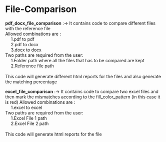 # File-Comparison

**pdf_docx_file_comparison** :-> 
It contains code to compare different files with the reference file </br>
Allowed combinations are :</br>
  &emsp; 1.pdf to pdf</br>
  &emsp; 2.pdf to docx</br>
  &emsp; 3.docx to docx</br>
Two paths are required from the user:</br>
  &emsp; 1.Folder path where all the files that has to be compared are kept</br>
  &emsp; 2.Reference file path </br>
</br>
This code will generate different html reports for the files and also generate the matching percentage</br>

**excel_file_comparison** :->
It contains code to compare two excel files and then mark the mismatches according to the fill_color_pattern (in this case it is red)
Allowed combinations are :</br>
  &emsp; 1.excel to excel</br>
Two paths are required from the user:</br>
  &emsp; 1.Excel File 1 path</br>
  &emsp; 2.Excel File 2 path </br>
</br>
This code will generate html reports for the file</br>


